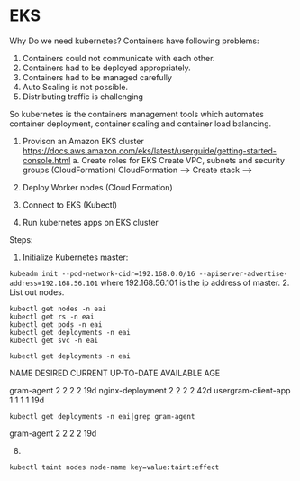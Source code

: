 # EKS
Why Do we need kubernetes?
Containers have following problems:
1. Containers could not communicate with each other.
2. Containers had to be deployed appropriately.
3. Containers had to be managed carefully
4. Auto Scaling is not possible.
5. Distributing traffic is challenging

So kubernetes is the containers management tools which automates container deployment, container scaling and container load balancing.

1. Provison an Amazon EKS cluster
https://docs.aws.amazon.com/eks/latest/userguide/getting-started-console.html
 a. Create roles for EKS
  Create VPC, subnets and security groups (CloudFormation)
  CloudFormation --> Create stack -->
  
2. Deploy Worker nodes (Cloud Formation)
3. Connect to EKS (Kubectl)
4. Run kubernetes apps on EKS cluster

Steps: 
1. Initialize Kubernetes master:

```kubeadm init --pod-network-cidr=192.168.0.0/16 --apiserver-advertise-address=192.168.56.101```
where 192.168.56.101 is the ip address of master.
2. List out nodes.
```
kubectl get nodes -n eai
kubectl get rs -n eai
kubectl get pods -n eai
kubectl get deployments -n eai 
kubectl get svc -n eai
```
`kubectl get deployments -n eai`

NAME                  DESIRED   CURRENT   UP-TO-DATE   AVAILABLE   AGE

gram-agent            2         2         2            2           19d
nginx-deployment      2         2         2            2           42d
usergram-client-app   1         1         1            1           19d

`kubectl get deployments -n eai|grep gram-agent`

gram-agent            2         2         2            2           19d


8. 
`kubectl taint nodes node-name key=value:taint:effect`

